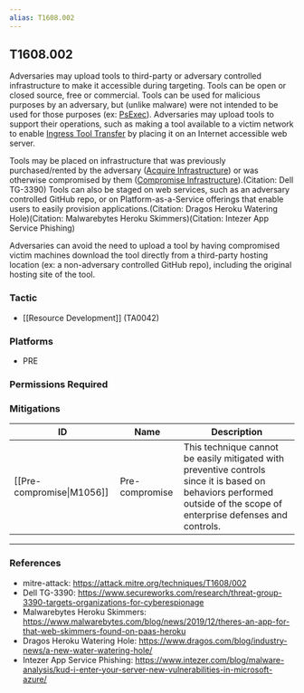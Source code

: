 ```yaml
---
alias: T1608.002
---
```


## T1608.002

Adversaries may upload tools to third-party or adversary controlled infrastructure to make it accessible during targeting. Tools can be open or closed source, free or commercial. Tools can be used for malicious purposes by an adversary, but (unlike malware) were not intended to be used for those purposes (ex: [PsExec](https://attack.mitre.org/software/S0029)). Adversaries may upload tools to support their operations, such as making a tool available to a victim network to enable [Ingress Tool Transfer](https://attack.mitre.org/techniques/T1105) by placing it on an Internet accessible web server.

Tools may be placed on infrastructure that was previously purchased/rented by the adversary ([Acquire Infrastructure](https://attack.mitre.org/techniques/T1583)) or was otherwise compromised by them ([Compromise Infrastructure](https://attack.mitre.org/techniques/T1584)).(Citation: Dell TG-3390) Tools can also be staged on web services, such as an adversary controlled GitHub repo, or on Platform-as-a-Service offerings that enable users to easily provision applications.(Citation: Dragos Heroku Watering Hole)(Citation: Malwarebytes Heroku Skimmers)(Citation: Intezer App Service Phishing)

Adversaries can avoid the need to upload a tool by having compromised victim machines download the tool directly from a third-party hosting location (ex: a non-adversary controlled GitHub repo), including the original hosting site of the tool.


### Tactic
- [[Resource Development]] (TA0042)

### Platforms
- PRE

### Permissions Required

### Mitigations

| ID | Name | Description |
| --- | --- | --- |
| [[Pre-compromise\|M1056]] | Pre-compromise | This technique cannot be easily mitigated with preventive controls since it is based on behaviors performed outside of the scope of enterprise defenses and controls. |


---
### References

- mitre-attack: https://attack.mitre.org/techniques/T1608/002
- Dell TG-3390: https://www.secureworks.com/research/threat-group-3390-targets-organizations-for-cyberespionage
- Malwarebytes Heroku Skimmers: https://www.malwarebytes.com/blog/news/2019/12/theres-an-app-for-that-web-skimmers-found-on-paas-heroku
- Dragos Heroku Watering Hole: https://www.dragos.com/blog/industry-news/a-new-water-watering-hole/
- Intezer App Service Phishing: https://www.intezer.com/blog/malware-analysis/kud-i-enter-your-server-new-vulnerabilities-in-microsoft-azure/
